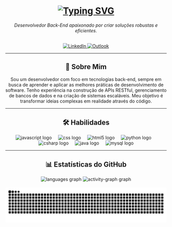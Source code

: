 

<h1 align="center">
  <a href="https://git.io/typing-svg"><img src="https://readme-typing-svg.demolab.com?font=Fira+Code&size=30&pause=1000&color=F7F7F7&background=0D1117&center=true&vCenter=true&width=435&lines=Ol%C3%A1%2C+eu+sou+o+Guilherme!;saysxnts" alt="Typing SVG" /></a>
</h1>

<p align="center">
  <em>Desenvolvedor Back-End apaixonado por criar soluções robustas e eficientes.</em>
</p>

<br>

<div align="center">
  <a href="https://www.linkedin.com/in/guilhermedeoliveirasantos/" target="_blank">
    <img src="https://img.shields.io/badge/LinkedIn-0077B5?style=for-the-badge&logo=linkedin&logoColor=white" alt="LinkedIn"/>
  </a>
  <a href="mailto:guilherme_oliveirass@outlook.com" target="_blank">
    <img src="https://img.shields.io/badge/Outlook-0078D4?style=for-the-badge&logo=microsoft-outlook&logoColor=white" alt="Outlook"/>
  </a>
</div>

<hr>

<h2 align="center">🚀 Sobre Mim</h2>

<p align="center">
  Sou um desenvolvedor com foco em tecnologias back-end, sempre em busca de aprender e aplicar as melhores práticas de desenvolvimento de software. Tenho experiência na construção de APIs RESTful, gerenciamento de bancos de dados e na criação de sistemas escaláveis. Meu objetivo é transformar ideias complexas em realidade através do código.
</p>

<hr>

<h2 align="center">🛠️ Habilidades</h2>

<div align="center">
  <img src="https://cdn.jsdelivr.net/gh/devicons/devicon/icons/javascript/javascript-original.svg" height="60" alt="javascript logo"  />
  <img width="12" />
  <img src="https://cdn.jsdelivr.net/gh/devicons/devicon/icons/css3/css3-original.svg" height="60" alt="css logo"  />
  <img width="12" />
  <img src="https://cdn.jsdelivr.net/gh/devicons/devicon/icons/html5/html5-original.svg" height="60" alt="html5 logo"  />
  <img width="12" />
  <img src="https://skillicons.dev/icons?i=py" height="60" alt="python logo"  />
  <img width="12" />
  <img src="https://cdn.jsdelivr.net/gh/devicons/devicon/icons/csharp/csharp-original.svg" height="60" alt="csharp logo"  />
  <img width="12" />
  <img src="https://cdn.jsdelivr.net/gh/devicons/devicon/icons/java/java-original.svg" height="60" alt="java logo"  />
  <img width="12" />
  <img src="https://cdn.jsdelivr.net/gh/devicons/devicon/icons/mysql/mysql-original.svg" height="60" alt="mysql logo"  />
</div>

<hr>

<h2 align="center">📊 Estatísticas do GitHub</h2>

<div align="center">
  <img src="https://github-readme-stats.vercel.app/api/top-langs?username=saysxnts&locale=pt-br&hide_title=false&layout=compact&card_width=320&langs_count=5&theme=github_dark&hide_border=true&order=2" height="" alt="languages graph"  />
  <img src="https://github-readme-activity-graph.vercel.app/graph?username=saysxnts&radius=16&theme=github-dark&area=true&order=5" height="200" alt="activity-graph graph"  />
</div>

<br>

<div align="center">
  <img src="https://raw.githubusercontent.com/saysxnts/saysxnts/output/github-contribution-grid-snake-dark.svg?palette=github-dark" alt="Snake animation" />
</div>
